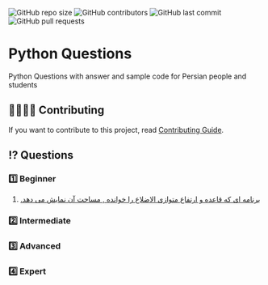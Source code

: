 <p>
<img alt="GitHub repo size" src="https://img.shields.io/github/repo-size/PyFarsi/Python-Questions">
<img alt="GitHub contributors" src="https://img.shields.io/github/contributors/PyFarsi/Python-Questions">
<img alt="GitHub last commit" src="https://img.shields.io/github/last-commit/PyFarsi/Python-Questions">
<img alt="GitHub pull requests" src="https://img.shields.io/github/issues-pr/PyFarsi/Python-Questions">
</p>

# Python Questions
Python Questions with answer and sample code for Persian people and students

## 👨‍👨‍👦‍👦 Contributing
If you want to contribute to this project, read [Contributing Guide](CONTRIBUTING.md).

## ⁉️ Questions

### 1️⃣ Beginner
1. [<p dir="rtl">برنامه ای که قاعده و ارتفاع متوازی الاضلاع را خوانده , مساحت آن نمایش می دهد.</p>](Beginner/question1)

### 2️⃣ Intermediate

### 3️⃣ Advanced

### 4️⃣ Expert